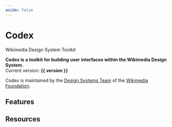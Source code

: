 ```yaml
---
aside: false
---
```

<script setup>
import { CdxIcon, CdxButton, CdxCard } from '@wikimedia/codex';
import { cdxIconLogoWikimedia, cdxIconKey, cdxIconPuzzle, cdxIconInfoFilled } from '@wikimedia/codex-icons';
import { version } from '../../codex/package.json';
</script>

<div class="cdx-docs-home">

<div class="cdx-docs-home__hero">
	<cdx-icon class="cdx-docs-home__hero__icon" :icon="cdxIconLogoWikimedia" />
	<h1 class="cdx-docs-home__hero__title">Codex</h1>
	<p class="cdx-docs-home__hero__tagline">Wikimedia Design System Toolkit</p>
</div>

**Codex is a toolkit for building user interfaces within the Wikimedia Design System.**<br>
Current version: **{{ version }}**

Codex is maintained by the [Design Systems Team](https://www.mediawiki.org/wiki/Design_Systems_Team)
of the [Wikimedia Foundation](https://wikimediafoundation.org/).

<div class="cdx-docs-home__resources">
	<cdx-card url="./using-codex/about.html">
		<template #title>Using Codex</template>
		<template #description>Learn how to use Codex to design and build user interfaces</template>
	</cdx-card>
	<cdx-card url="./contributing/overview.html">
		<template #title>Contributing guidelines</template>
		<template #description>Learn about how we work on Codex and how you can help</template>
	</cdx-card>
</div>

## Features

<div class="cdx-docs-home__features">
	<cdx-card url="./design-tokens/overview.html" :icon="cdxIconKey">
		<template #title>Design tokens</template>
		<template #description>Write styles consistent with the Wikimedia Design System</template>
	</cdx-card>
	<cdx-card url="./components/overview.html" :icon="cdxIconPuzzle">
		<template #title>Components</template>
		<template #description>Build usable, accessible, translatable applications</template>
	</cdx-card>
	<cdx-card url="./icons/overview.html" :icon="cdxIconInfoFilled">
		<template #title>Icons</template>
		<template #description>Access a collection of icons with language and directionality variants</template>
	</cdx-card>
</div>

## Resources

<div class="cdx-docs-home__resources">
	<cdx-card url="https://www.figma.com/file/KoDuJMadWBXtsOtzGS4134/%E2%9D%96-Codex-components?node-id=1891%3A4420">
		<template #title>Figma kit</template>
		<template #description>View the Figma design specifications</template>
	</cdx-card>
	<cdx-card url="https://www.mediawiki.org/wiki/Codex">
		<template #title>Using Codex in MediaWiki</template>
		<template #description>Learn about using Codex within the MediaWiki platform</template>
	</cdx-card>
	<cdx-card url="https://gerrit.wikimedia.org/r/admin/repos/design/codex">
		<template #title>View code on Gerrit</template>
		<template #description>The canonical Codex codebase</template>
	</cdx-card>
	<cdx-card url="https://github.com/wikimedia/design-codex">
		<template #title>View code on GitHub</template>
		<template #description>A mirror of the Gerrit codebase on GitHub</template>
	</cdx-card>
</div>

</div>

<style lang="less">
@import ( reference ) '@wikimedia/codex-design-tokens/dist/theme-wikimedia-ui.less';

@cdx-docs-spacing-layout: 32px;

/* stylelint-disable selector-class-pattern */
.cdx-docs-home {
	.cdx-card {
		color: @color-base;

		&:hover {
			color: @color-base;
			text-decoration: @text-decoration-none;
		}
	}

	&__hero {
		background-color: @background-color-progressive;
		color: @color-inverted;
		width: calc( @size-full + ( @cdx-docs-spacing-layout * 2 ) );
		margin-right: -@cdx-docs-spacing-layout;
		margin-bottom: @cdx-docs-spacing-layout;
		margin-left: -@cdx-docs-spacing-layout;
		padding: @cdx-docs-spacing-layout;

		&__icon {
			color: @color-inverted;
			margin-bottom: @cdx-docs-spacing-layout * 2;

			svg {
				// 5em equivalent to match the title.
				min-width: 80px;
				min-height: 80px;
				width: 5em;
				height: 5em;
			}
		}

		// Need to put `.vp-doc` here to override the default VitePress heading styles.
		.vp-doc &__title {
			font-family: @font-family-sans;
			font-size: 5em;
			font-weight: @font-weight-bold;
			line-height: initial;
		}

		.vp-doc &__tagline {
			margin: 0 0 0 8px;
			font-family: @font-family-sans;
			font-size: 1.5em;
		}
	}

	&__features {
		display: flex;
		flex-direction: column;
		row-gap: 8px;
	}

	&__resources {
		display: flex;
		flex-wrap: wrap;
		/* stylelint-disable-next-line plugin/no-unsupported-browser-features */
		column-gap: 8px;
		row-gap: 8px;
		margin-top: @cdx-docs-spacing-layout;

		/* stylelint-disable-next-line no-descending-specificity */
		.cdx-card {
			width: calc( @size-half - 8px );

			&:hover {
				text-decoration: @text-decoration-none;
			}
		}
	}
}
/* stylelint-enable selector-class-pattern */
</style>
